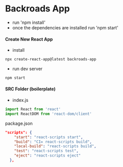 # Backroads App
  - run 'npm install'
  - once the dependencies are installed run 'npm start'

#### Create New React App

- install

```sh
npx create-react-app@latest backroads-app
```

- run dev server

```sh
npm start
```

#### SRC Folder (boilerplate)

- index.js

```js
import React from 'react'
import ReactDOM from 'react-dom/client'
```



package.json

```json
"scripts": {
    "start": "react-scripts start",
    "build": "CI= react-scripts build",
    "local-build": "react-scripts build",
    "test": "react-scripts test",
    "eject": "react-scripts eject"
  },
```
